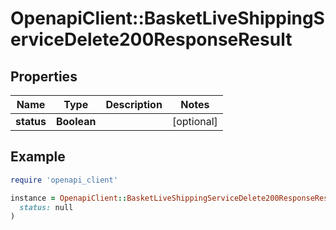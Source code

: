 # OpenapiClient::BasketLiveShippingServiceDelete200ResponseResult

## Properties

| Name | Type | Description | Notes |
| ---- | ---- | ----------- | ----- |
| **status** | **Boolean** |  | [optional] |

## Example

```ruby
require 'openapi_client'

instance = OpenapiClient::BasketLiveShippingServiceDelete200ResponseResult.new(
  status: null
)
```

